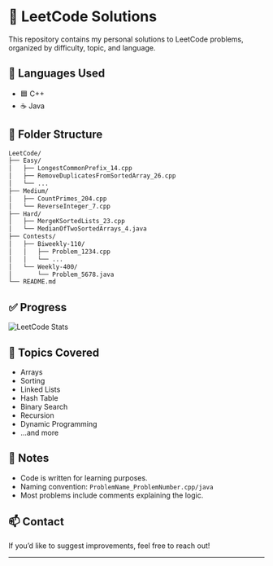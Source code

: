 # 📘 LeetCode Solutions

This repository contains my personal solutions to LeetCode problems, organized by difficulty, topic, and language.

## 🚀 Languages Used

- 🟦 C++
- ☕ Java

## 📂 Folder Structure
```bash
LeetCode/
├── Easy/
│   ├── LongestCommonPrefix_14.cpp
│   ├── RemoveDuplicatesFromSortedArray_26.cpp
│   └── ...
├── Medium/
│   ├── CountPrimes_204.cpp
│   └── ReverseInteger_7.cpp
├── Hard/
│   ├── MergeKSortedLists_23.cpp
│   └── MedianOfTwoSortedArrays_4.java
├── Contests/
│   ├── Biweekly-110/
│   │   ├── Problem_1234.cpp
│   │   └── ...
│   └── Weekly-400/
│       └── Problem_5678.java
└── README.md
```


## ✅ Progress

![LeetCode Stats](https://leetcard.jacoblin.cool/the_adee?theme=light&font=Fredoka&ext=heatmap)


## 🧠 Topics Covered

- Arrays
- Sorting
- Linked Lists
- Hash Table
- Binary Search
- Recursion
- Dynamic Programming
- ...and more

## 📌 Notes

- Code is written for learning purposes.
- Naming convention: `ProblemName_ProblemNumber.cpp/java`
- Most problems include comments explaining the logic.

## 📫 Contact

If you’d like to suggest improvements, feel free to reach out!

---
